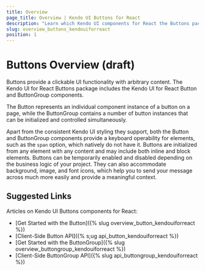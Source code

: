 ```yaml
---
title: Overview
page_title: Overview | Kendo UI Buttons for React
description: "Learn which Kendo UI components for React the Buttons package delivers."
slug: overview_buttons_kendouiforreact
position: 1
---
```


# Buttons Overview (draft)

Buttons provide a clickable UI functionality with arbitrary content. The Kendo UI for React Buttons package includes the Kendo UI for React Button and ButtonGroup components.

The Button represents an individual component instance of a button on a page, while the ButtonGroup contains a number of button instances that can be initialized and controlled simultaneously.  

Apart from the consistent Kendo UI styling they support, both the Button and ButtonGroup components provide a keyboard operability for elements, such as the `span` option, which natively do not have it. Buttons are initialized from any element with any content and may include both inline and block elements. Buttons can be temporarily enabled and disabled depending on the business logic of your project. They can also accommodate background, image, and font icons, which help you to send your message across much more easily and provide a meaningful context.

## Suggested Links

Articles on Kendo UI Buttons components for React:

* [Get Started with the Button]({% slug overview_button_kendouiforreact %})
* [Client-Side Button API]({% s;ug api_button_kendouiforreact %})
* [Get Started with the ButtonGroup]({% slug overview_buttongroup_kendouiforreact %})
* [Client-Side ButtonGroup API]({% slug api_buttongroup_kendouiforreact %})

